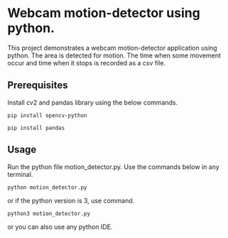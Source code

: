 # Webcam motion-detector using python.

This project demonstrates a webcam motion-detector application using python. The area is detected for motion. The time when some movement occur and time when it stops is recorded as a csv file.

## Prerequisites

Install cv2 and pandas library using the below commands.

````
pip install opencv-python

````

````
pip install pandas

````

## Usage

Run the python file motion_detector.py. Use the commands below in any terminal.
```
python motion_detector.py

```
or if the python version is 3, use command.

```
python3 motion_detector.py

```
or you can also use any python IDE.
